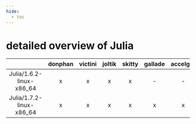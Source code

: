 ```yaml
---
hide:
  - toc
---
```


detailed overview of Julia
==========================

| |donphan|victini|joltik|skitty|gallade|accelgor|swalot|doduo|
| :---: | :---: | :---: | :---: | :---: | :---: | :---: | :---: | :---: |
|Julia/1.6.2-linux-x86_64|x|x|x|x|-|-|x|x|
|Julia/1.7.2-linux-x86_64|x|x|x|x|x|x|x|x|

